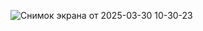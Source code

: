 ![Снимок экрана от 2025-03-30 10-30-23](https://github.com/user-attachments/assets/6afea33b-0641-4b29-82fc-755b2d22a7bc)
